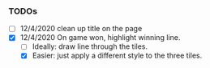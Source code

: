 ### TODOs 
- [ ] 12/4/2020 clean up title on the page
- [x] 12/4/2020 On game won, highlight  winning line. 
    - [ ] Ideally: draw line through the tiles. 
    - [x] Easier: just apply a different style to the three tiles.
